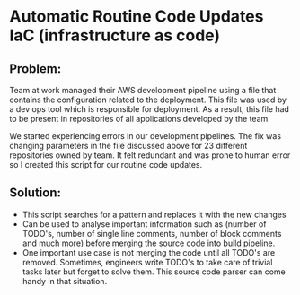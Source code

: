 # Automatic Routine Code Updates IaC (infrastructure as code)

## Problem: 
Team at work managed their AWS development pipeline using a file that contains the configuration related to the deployment. This file was used by a dev ops tool which is responsible for deployment. As a result, this file had to be present in repositories of all applications developed by the team. 

We started experiencing errors in our development pipelines. The fix was changing parameters in the file discussed above for 23 different repositories owned by team. It felt redundant and was prone to human error so I created this script for our routine code updates.

## Solution: 
- This script searches for a pattern and replaces it with the new changes
- Can be used to analyse important information such as (number of TODO's, number of single line comments, number of block comments and much more) before merging the source code into build pipeline.
- One important use case is not merging the code until all TODO's are removed. Sometimes, engineers write TODO's to take care of trivial tasks later but forget to solve them. This source code parser can come handy in that situation.
